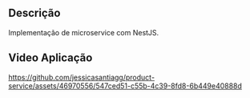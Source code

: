 
## Descrição

Implementação de microservice com NestJS.


## Video Aplicação


https://github.com/jessicasantiagg/product-service/assets/46970556/547ced51-c55b-4c39-8fd8-6b449e40888d




